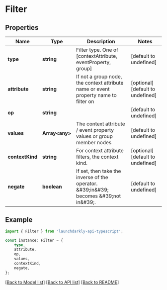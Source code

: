 # Filter


## Properties

Name | Type | Description | Notes
------------ | ------------- | ------------- | -------------
**type** | **string** | Filter type. One of [contextAttribute, eventProperty, group] | [default to undefined]
**attribute** | **string** | If not a group node, the context attribute name or event property name to filter on | [optional] [default to undefined]
**op** | **string** |  | [default to undefined]
**values** | **Array&lt;any&gt;** | The context attribute / event property values or group member nodes | [default to undefined]
**contextKind** | **string** | For context attribute filters, the context kind. | [optional] [default to undefined]
**negate** | **boolean** | If set, then take the inverse of the operator. \&#39;in\&#39; becomes \&#39;not in\&#39;. | [default to undefined]

## Example

```typescript
import { Filter } from 'launchdarkly-api-typescript';

const instance: Filter = {
    type,
    attribute,
    op,
    values,
    contextKind,
    negate,
};
```

[[Back to Model list]](../README.md#documentation-for-models) [[Back to API list]](../README.md#documentation-for-api-endpoints) [[Back to README]](../README.md)
